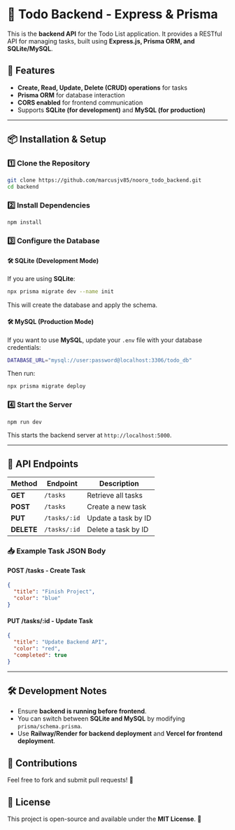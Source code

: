 # 📌 Todo Backend - Express & Prisma

This is the **backend API** for the Todo List application. It provides a RESTful API for managing tasks, built using **Express.js, Prisma ORM, and SQLite/MySQL**.

## 🚀 Features
- **Create, Read, Update, Delete (CRUD) operations** for tasks
- **Prisma ORM** for database interaction
- **CORS enabled** for frontend communication
- Supports **SQLite (for development)** and **MySQL (for production)**

---

## 📦 Installation & Setup

### 1️⃣ Clone the Repository
```sh
git clone https://github.com/marcusjv85/nooro_todo_backend.git
cd backend
```

### 2️⃣ Install Dependencies
```sh
npm install
```

### 3️⃣ Configure the Database
#### 🛠 SQLite (Development Mode)
If you are using **SQLite**:
```sh
npx prisma migrate dev --name init
```
This will create the database and apply the schema.

#### 🛠 MySQL (Production Mode)
If you want to use **MySQL**, update your `.env` file with your database credentials:
```sh
DATABASE_URL="mysql://user:password@localhost:3306/todo_db"
```
Then run:
```sh
npx prisma migrate deploy
```

### 4️⃣ Start the Server
```sh
npm run dev
```
This starts the backend server at `http://localhost:5000`.

---

## 🔌 API Endpoints

| Method | Endpoint        | Description |
|--------|---------------|-------------|
| **GET**    | `/tasks`         | Retrieve all tasks |
| **POST**   | `/tasks`         | Create a new task |
| **PUT**    | `/tasks/:id`     | Update a task by ID |
| **DELETE** | `/tasks/:id`     | Delete a task by ID |

### 📥 Example Task JSON Body
#### **POST /tasks** - Create Task
```json
{
  "title": "Finish Project",
  "color": "blue"
}
```
#### **PUT /tasks/:id** - Update Task
```json
{
  "title": "Update Backend API",
  "color": "red",
  "completed": true
}
```

---

## 🛠 Development Notes
- Ensure **backend is running before frontend**.
- You can switch between **SQLite and MySQL** by modifying `prisma/schema.prisma`.
- Use **Railway/Render for backend deployment** and **Vercel for frontend deployment**.

## 🤝 Contributions
Feel free to fork and submit pull requests! 🚀

## 📜 License
This project is open-source and available under the **MIT License**. 📄

